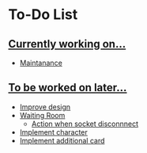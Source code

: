# To-Do List

## <u>Currently working on...
- Maintanance
## <u>To be worked on later...
- Improve design
- Waiting Room
    - Action when socket disconnnect
- Implement character
- Implement additional card